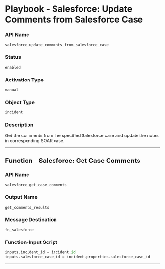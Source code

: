 <!--
    DO NOT MANUALLY EDIT THIS FILE
    THIS FILE IS AUTOMATICALLY GENERATED WITH resilient-sdk codegen
    Generated with resilient-sdk v50.0.85
-->

# Playbook - Salesforce: Update Comments from Salesforce Case

### API Name
`salesforce_update_comments_from_salesforce_case`

### Status
`enabled`

### Activation Type
`manual`

### Object Type
`incident`

### Description
Get the comments from the specified Salesforce case and update the notes in corresponding  SOAR case.


---
## Function - Salesforce: Get Case Comments

### API Name
`salesforce_get_case_comments`

### Output Name
`get_comments_results`

### Message Destination
`fn_salesforce`

### Function-Input Script
```python
inputs.incident_id = incident.id
inputs.salesforce_case_id = incident.properties.salesforce_case_id
```

---

